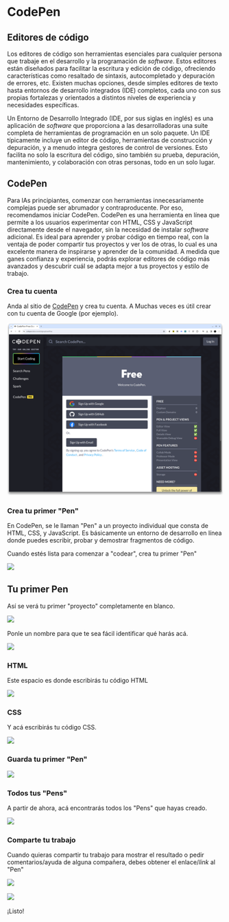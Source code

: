 # CodePen

## Editores de código

Los editores de código son herramientas esenciales para cualquier persona que trabaje en el desarrollo y la programación de *software*. Estos editores están diseñados para facilitar la escritura y edición de código, ofreciendo características como resaltado de sintaxis, autocompletado y depuración de errores, etc. Existen muchas opciones, desde simples editores de texto hasta entornos de desarrollo integrados (IDE) completos, cada uno con sus propias fortalezas y orientados a distintos niveles de experiencia y necesidades específicas.

Un Entorno de Desarrollo Integrado (IDE, por sus siglas en inglés) es una aplicación de *software* que proporciona a las desarrolladoras una suite completa de herramientas de programación en un solo paquete. Un IDE típicamente incluye un editor de código, herramientas de construcción y depuración, y a menudo integra gestores de control de versiones. Esto facilita no solo la escritura del código, sino también su prueba, depuración, mantenimiento, y colaboración con otras personas, todo en un solo lugar.

## CodePen

Para lAs principiantes, comenzar con herramientas innecesariamente complejas puede ser abrumador y contraproducente. Por eso, recomendamos iniciar CodePen. CodePen es una herramienta en línea que permite a los usuarios experimentar con HTML, CSS y JavaScript directamente desde el navegador, sin la necesidad de instalar *software* adicional. Es ideal para aprender y probar código en tiempo real, con la ventaja de poder compartir tus proyectos y ver los de otras, lo cual es una excelente manera de inspirarse y aprender de la comunidad. A medida que ganes confianza y experiencia, podrás explorar editores de código más avanzados y descubrir cuál se adapta mejor a tus proyectos y estilo de trabajo.

### Crea tu cuenta

Anda al sitio de [CodePen](https://codepen.io/) y crea tu cuenta. A Muchas veces es útil crear con tu cuenta de Google (por ejemplo).

![](../assets/2024-03-11-14-44-08-codePen_01.png)

### Crea tu primer "Pen"

En CodePen, se le llaman "Pen" a un proyecto individual que consta de HTML, CSS, y JavaScript. Es básicamente un entorno de desarrollo en línea donde puedes escribir, probar y demostrar fragmentos de código.

Cuando estés lista para comenzar a "codear", crea tu primer "Pen" 

![](/home/diegovelezg/Documentos/GitHub/codigom/assets/2024-03-11-14-45-32-codePen_03.png)

## Tu primer Pen

Así se verá tu primer "proyecto" completamente en blanco.

![](/home/diegovelezg/Documentos/GitHub/codigom/assets/2024-03-11-14-53-55-codePen_04.png)

Ponle un nombre para que te sea fácil identificar qué harás acá.

![](/home/diegovelezg/Documentos/GitHub/codigom/assets/2024-03-11-14-54-34-codePen_05.png)

### HTML

Este espacio es donde escribirás tu código HTML

![](/home/diegovelezg/Documentos/GitHub/codigom/assets/2024-03-11-14-54-51-codePen_06.png)

### CSS

Y acá escribirás tu código CSS.

![](/home/diegovelezg/Documentos/GitHub/codigom/assets/2024-03-11-14-55-26-codePen_07.png)

### Guarda tu primer "Pen"

![](/home/diegovelezg/Documentos/GitHub/codigom/assets/2024-03-11-14-55-59-codePen_08.png)

### Todos tus "Pens"

A partir de ahora, acá encontrarás todos los "Pens" que hayas creado.

![](/home/diegovelezg/Documentos/GitHub/codigom/assets/2024-03-11-14-56-27-codePen_09.png)

### Comparte tu trabajo

Cuando quieras compartir tu trabajo para mostrar el resultado o pedir comentarios/ayuda de alguna compañera, debes obtener el enlace/*link* al "Pen"

![](/home/diegovelezg/Documentos/GitHub/codigom/assets/2024-03-11-14-57-03-codePen_10.png)

![](/home/diegovelezg/Documentos/GitHub/codigom/assets/2024-03-11-14-57-10-codePen_11.png)

¡Listo!
